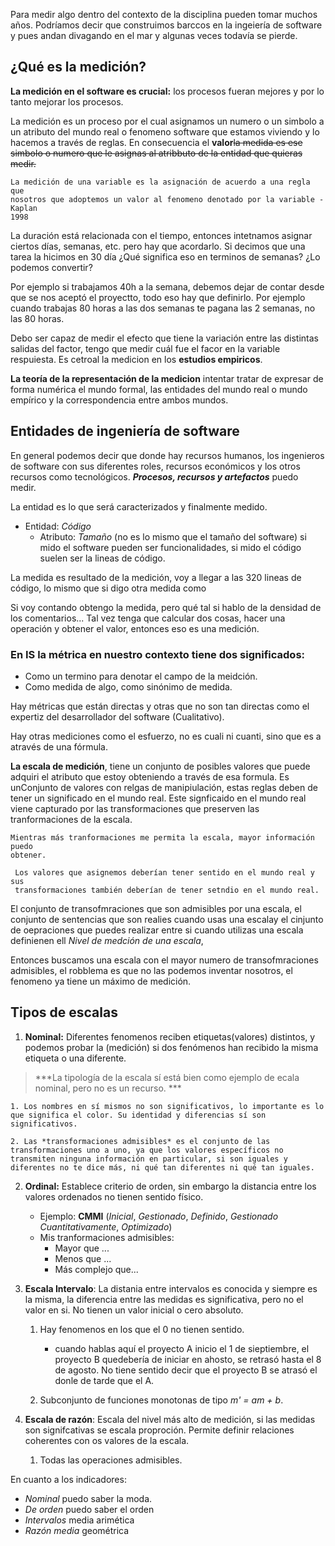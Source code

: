 Para medir algo dentro del contexto de la disciplina pueden tomar muchos años. Podríamos decir que construimos barccos en la ingeiería de software y pues andan divagando en el mar y algunas veces todavía se pierde.

## ¿Qué es la medición?

**La medición en el software es crucial:** los procesos fueran mejores y por lo tanto mejorar los procesos.

La medición es un proceso por el cual asignamos un numero o un simbolo a un atributo del mundo real o fenomeno software que estamos viviendo y lo hacemos a través de reglas. En consecuencia el **valor**~~la medida es ese simbolo o numero que le asignas al atribbuto de la entidad que quieras medir.~~

	La medición de una variable es la asignación de acuerdo a una regla que 
	nosotros que adoptemos un valor al fenomeno denotado por la variable - Kaplan 
	1998

La duración está relacionada con el tiempo, entonces intetnamos asignar ciertos días, semanas, etc. pero hay que acordarlo. Si decimos que una tarea la hicimos en 30 día ¿Qué significa eso en terminos de semanas? ¿Lo podemos convertir?

Por ejemplo si trabajamos 40h a la semana, debemos dejar de contar desde que se nos aceptó el proyectto, todo eso hay que definirlo. Por ejemplo cuando trabajas 80 horas a las dos semanas te pagana las 2 semanas, no las 80 horas.

Debo ser capaz de medir el efecto que tiene la variación entre las distintas salidas del factor, tengo que medir cuál fue el facor en la variable respuiesta. Es cetroal la medicion en los **estudios empiricos**.

**La teoría de la representación de la medicion** intentar tratar de expresar de forma numérica el mundo formal, las entidades del mundo real o mundo empírico y la correspondencia entre ambos mundos.


## Entidades de ingeniería de software

En general podemos decir que donde hay recursos humanos, los ingenieros de software con sus diferentes roles, recursos económicos y los otros recursos como tecnológicos. ***Procesos, recursos y artefactos*** puedo medir.

La entidad es lo que será caracterizados y finalmente medido.

- Entidad: *Código*
	- Atributo: *Tamaño* (no es lo mismo que el tamaño del software) si mido el software pueden ser funcionalidades, si mido el código suelen ser la lineas de código.

La medida es resultado de la medición, voy a llegar a las 320 lineas de código, lo mismo que si digo otra medida como 

Si voy contando obtengo la medida, pero qué tal si hablo de la densidad de los comentarios... Tal vez tenga que calcular dos cosas, hacer una operación y obtener el valor, entonces eso es una medición.

### En IS la métrica en nuestro contexto tiene dos significados:

-  Como un termino para denotar el campo de la meidción.
-  Como medida de algo, como sinónimo de medida.

Hay métricas que están directas y otras que no son tan directas como el expertiz del desarrollador del software (Cualitativo).

Hay otras mediciones como el esfuerzo, no es cuali ni cuanti, sino que es a através de una fórmula. 

**La escala de medición**, tiene un conjunto de posibles valores que puede adquiri el atributo que estoy obteniendo a través de esa formula. Es unConjunto de valores con relgas de manipiulación, estas reglas deben de tener un significado en el mundo real. Este signficaido en el mundo real viene capturado por las transformaciones que preserven las tranformaciones de la escala.

	Mientras más tranformaciones me permita la escala, mayor información puedo   
	obtener.

	 Los valores que asignemos deberían tener sentido en el mundo real y sus 
	 transformaciones también deberían de tener setndio en el mundo real.

El conjunto de transofmraciones que son admisibles por una escala, el conjunto de sentencias que son realies cuando usas una escalay el cinjunto de oepraciones que puedes realizar entre si cuando utilizas una escala definienen ell *Nivel de medción de una escala*, 

Entonces buscamos una escala con el mayor numero de transofmraciones admisibles, el robblema es que no las podemos inventar nosotros, el fenomeno ya tiene un máximo de medición.


## Tipos de escalas 

1. **Nominal:** Diferentes fenomenos reciben etiquetas(valores) distintos, y podemos probar la (medición) si dos fenómenos han recibido la misma etiqueta o una diferente. 

> ***La tipología de la escala sí está bien como ejemplo de ecala nominal, pero no es un recurso. ***
   
	1. Los nombres en sí mismos no son significativos, lo importante es lo que significa el color. Su identidad y diferencias sí son significativos.
	   
	2. Las *transformaciones admisibles* es el conjunto de las transformaciones uno a uno, ya que los valores específicos no transmiten ninguna información en particular, si son iguales y diferentes no te dice más, ni qué tan diferentes ni qué tan iguales.


2. **Ordinal:** Establece criterio de orden, sin embargo la distancia entre los valores ordenados no tienen sentido físico. 
	- Ejemplo: **CMMI** (*Inicial*, *Gestionado*, *Definido*, *Gestionado* *Cuantitativamente*, *Optimizado*)
	- Mis tranformaciones admisibles:
		- Mayor que ...
		- Menos que ...
		- Más complejo que...

3. **Escala Intervalo**: La distania entre intervalos es conocida y siempre es la misma, la diferencia entre las medidas es significativa, pero no el valor en si. No tienen un valor inicial o cero absoluto.
	1. Hay fenomenos en los que el 0 no tienen sentido.
		- cuando hablas aquí el proyecto A inicio el 1 de sieptiembre, el proyecto B quedebería de iniciar en ahosto, se retrasó hasta el 8 de agosto. No tiene sentido decir que el proyecto B se atrasó el donle de tarde que el A.
		  
	2. Subconjunto de funciones monotonas de tipo *m' = am + b*. 

4. **Escala de razón**: Escala del nivel más alto de medición, si las medidas son signifcativas se escala proproción. Permite definir relaciones coherentes con os valores de la escala.
	1. Todas las operaciones admisibles.

En cuanto a los indicadores:
- *Nominal* puedo saber la moda.
- *De orden* puedo saber el orden
- *Intervalos* media arimética
- *Razón media* geométrica

